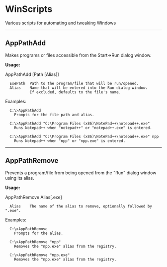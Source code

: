 WinScripts
==========

Various scripts for automating and tweaking Windows
___
## AppPathAdd
Makes programs or files accessible from the Start->Run dialog window.
  
**Usage:**
  
AppPathAdd [Path [Alias]]
  
      ExePath  Path to the program/file that will be run/opened.  
      Alias    Name that will be entered into the Run dialog window.
               If excluded, defaults to the file's name.
  
Examples:
  
      C:\>AppPathAdd
        Prompts for the file path and alias.
  
      C:\>AppPathAdd "C:\Program Files (x86)\NotePad++\notepad++.exe"
        Runs Notepad++ when "notepad++" or "notepad++.exe" is entered.
  
      C:\>AppPathAdd "C:\Program Files (x86)\NotePad++\notepad++.exe" npp
        Runs Notepad++ when "npp" or "npp.exe" is entered.

___
## AppPathRemove
Prevents a program/file from being opened from the "Run" dialog window using its alias.
  
**Usage:**
  
AppPathRemove Alias[.exe]
  
      Alias    The name of the alias to remove, optionally followed by ".exe".
  
Examples:
  
      C:\>AppPathRemove
        Prompts for the alias.

      C:\>AppPathRemove "npp"
        Removes the "npp.exe" alias from the registry.
  
      C:\>AppPathRemove "npp.exe"
        Removes the "npp.exe" alias from the registry.
